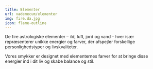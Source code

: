 ```yaml
---
title: Elementer
url: vademecum/elementer
img: fire.da.jpg
icon: flame-outline
---
```


De fire astrologiske elementer – ild, luft, jord og vand – hver især
repræsenterer unikke energier og farver, der afspejler forskellige
personlighedstyper og livskvaliteter.

Vores smykker er designet med elementernes farver for at bringe disse energier
ind i dit liv og skabe balance og stil.
